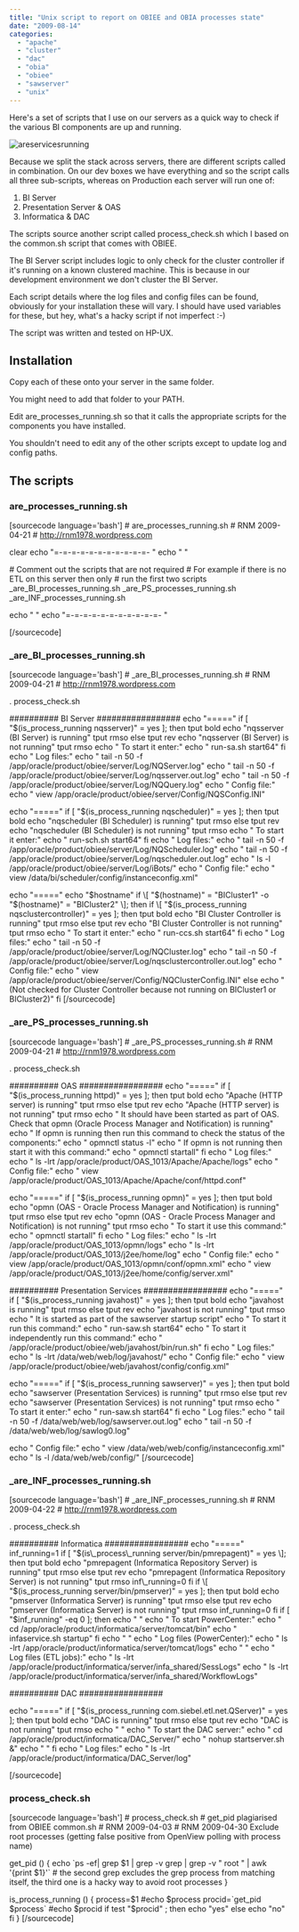 ```yaml
---
title: "Unix script to report on OBIEE and OBIA processes state"
date: "2009-08-14"
categories: 
  - "apache"
  - "cluster"
  - "dac"
  - "obia"
  - "obiee"
  - "sawserver"
  - "unix"
---
```


Here's a set of scripts that I use on our servers as a quick way to check if the various BI components are up and running.

![areservicesrunning](/images/rnm1978/areservicesrunning2.png "areservicesrunning")

Because we split the stack across servers, there are different scripts called in combination. On our dev boxes we have everything and so the script calls all three sub-scripts, whereas on Production each server will run one of:

1. BI Server
2. Presentation Server & OAS
3. Informatica & DAC

The scripts source another script called process\_check.sh which I based on the common.sh script that comes with OBIEE.

The BI Server script includes logic to only check for the cluster controller if it's running on a known clustered machine. This is because in our development environment we don't cluster the BI Server.

Each script details where the log files and config files can be found, obviously for your installation these will vary. I should have used variables for these, but hey, what's a hacky script if not imperfect :-)

The script was written and tested on HP-UX.

## Installation

Copy each of these onto your server in the same folder.

You might need to add that folder to your PATH.

Edit are\_processes\_running.sh so that it calls the appropriate scripts for the components you have installed.

You shouldn't need to edit any of the other scripts except to update log and config paths.

## The scripts

### are\_processes\_running.sh

\[sourcecode language='bash'\] # are\_processes\_running.sh # RNM 2009-04-21 # http://rnm1978.wordpress.com

clear echo "=-=-=-=-=-=-=-=-=-=-=- " echo " "

\# Comment out the scripts that are not required # For example if there is no ETL on this server then only # run the first two scripts \_are\_BI\_processes\_running.sh \_are\_PS\_processes\_running.sh \_are\_INF\_processes\_running.sh

echo " " echo "=-=-=-=-=-=-=-=-=-=-=- "

\[/sourcecode\]

### \_are\_BI\_processes\_running.sh

\[sourcecode language='bash'\] # \_are\_BI\_processes\_running.sh # RNM 2009-04-21 # http://rnm1978.wordpress.com

. process\_check.sh

########## BI Server ################# echo "=====" if \[ "$(is\_process\_running nqsserver)" = yes \]; then tput bold echo "nqsserver (BI Server) is running" tput rmso else tput rev echo "nqsserver (BI Server) is not running" tput rmso echo " To start it enter:" echo " run-sa.sh start64" fi echo " Log files:" echo " tail -n 50 -f /app/oracle/product/obiee/server/Log/NQServer.log" echo " tail -n 50 -f /app/oracle/product/obiee/server/Log/nqsserver.out.log" echo " tail -n 50 -f /app/oracle/product/obiee/server/Log/NQQuery.log" echo " Config file:" echo " view /app/oracle/product/obiee/server/Config/NQSConfig.INI"

echo "=====" if \[ "$(is\_process\_running nqscheduler)" = yes \]; then tput bold echo "nqscheduler (BI Scheduler) is running" tput rmso else tput rev echo "nqscheduler (BI Scheduler) is not running" tput rmso echo " To start it enter:" echo " run-sch.sh start64" fi echo " Log files:" echo " tail -n 50 -f /app/oracle/product/obiee/server/Log/NQScheduler.log" echo " tail -n 50 -f /app/oracle/product/obiee/server/Log/nqscheduler.out.log" echo " ls -l /app/oracle/product/obiee/server/Log/iBots/" echo " Config file:" echo " view /data/bi/scheduler/config/instanceconfig.xml"

echo "=====" echo "$hostname" if \[ "$(hostname)" = "BICluster1" -o "$(hostname)" = "BICluster2" \]; then if \[ "$(is\_process\_running nqsclustercontroller)" = yes \]; then tput bold echo "BI Cluster Controller is running" tput rmso else tput rev echo "BI Cluster Controller is not running" tput rmso echo " To start it enter:" echo " run-ccs.sh start64" fi echo " Log files:" echo " tail -n 50 -f /app/oracle/product/obiee/server/Log/NQCluster.log" echo " tail -n 50 -f /app/oracle/product/obiee/server/Log/nqsclustercontroller.out.log" echo " Config file:" echo " view /app/oracle/product/obiee/server/Config/NQClusterConfig.INI" else echo "(Not checked for Cluster Controller because not running on BICluster1 or BICluster2)" fi \[/sourcecode\]

### \_are\_PS\_processes\_running.sh

\[sourcecode language='bash'\] # \_are\_PS\_processes\_running.sh # RNM 2009-04-21 # http://rnm1978.wordpress.com

. process\_check.sh

########## OAS ################# echo "=====" if \[ "$(is\_process\_running httpd)" = yes \]; then tput bold echo "Apache (HTTP server) is running" tput rmso else tput rev echo "Apache (HTTP server) is not running" tput rmso echo " It should have been started as part of OAS. Check that opmn (Oracle Process Manager and Notification) is running" echo " If opmn is running then run this command to check the status of the components:" echo " opmnctl status -l" echo " If opmn is not running then start it with this command:" echo " opmnctl startall" fi echo " Log files:" echo " ls -lrt /app/oracle/product/OAS\_1013/Apache/Apache/logs" echo " Config file:" echo " view /app/oracle/product/OAS\_1013/Apache/Apache/conf/httpd.conf"

echo "=====" if \[ "$(is\_process\_running opmn)" = yes \]; then tput bold echo "opmn (OAS - Oracle Process Manager and Notification) is running" tput rmso else tput rev echo "opmn (OAS - Oracle Process Manager and Notification) is not running" tput rmso echo " To start it use this command:" echo " opmnctl startall" fi echo " Log files:" echo " ls -lrt /app/oracle/product/OAS\_1013/opmn/logs" echo " ls -lrt /app/oracle/product/OAS\_1013/j2ee/home/log" echo " Config file:" echo " view /app/oracle/product/OAS\_1013/opmn/conf/opmn.xml" echo " view /app/oracle/product/OAS\_1013/j2ee/home/config/server.xml"

########## Presentation Services ################# echo "=====" if \[ "$(is\_process\_running javahost)" = yes \]; then tput bold echo "javahost is running" tput rmso else tput rev echo "javahost is not running" tput rmso echo " It is started as part of the sawserver startup script" echo " To start it run this command:" echo " run-saw.sh start64" echo " To start it independently run this command:" echo " /app/oracle/product/obiee/web/javahost/bin/run.sh" fi echo " Log files:" echo " ls -lrt /data/web/web/log/javahost/" echo " Config file:" echo " view /app/oracle/product/obiee/web/javahost/config/config.xml"

echo "=====" if \[ "$(is\_process\_running sawserver)" = yes \]; then tput bold echo "sawserver (Presentation Services) is running" tput rmso else tput rev echo "sawserver (Presentation Services) is not running" tput rmso echo " To start it enter:" echo " run-saw.sh start64" fi echo " Log files:" echo " tail -n 50 -f /data/web/web/log/sawserver.out.log" echo " tail -n 50 -f /data/web/web/log/sawlog0.log"

echo " Config file:" echo " view /data/web/web/config/instanceconfig.xml" echo " ls -l /data/web/web/config/" \[/sourcecode\]

### \_are\_INF\_processes\_running.sh

\[sourcecode language='bash'\] # \_are\_INF\_processes\_running.sh # RNM 2009-04-22 # http://rnm1978.wordpress.com

. process\_check.sh

########## Informatica ################# echo "=====" inf\_running=1 if \[ "$(is\_process\_running server/bin/pmrepagent)" = yes \]; then tput bold echo "pmrepagent (Informatica Repository Server) is running" tput rmso else tput rev echo "pmrepagent (Informatica Repository Server) is not running" tput rmso inf\_running=0 fi if \[ "$(is\_process\_running server/bin/pmserver)" = yes \]; then tput bold echo "pmserver (Informatica Server) is running" tput rmso else tput rev echo "pmserver (Informatica Server) is not running" tput rmso inf\_running=0 fi if \[ "$inf\_running" -eq 0 \]; then echo " " echo " To start PowerCenter:" echo " cd /app/oracle/product/informatica/server/tomcat/bin" echo " infaservice.sh startup" fi echo " " echo " Log files (PowerCenter):" echo " ls -lrt /app/oracle/product/informatica/server/tomcat/logs" echo " " echo " Log files (ETL jobs):" echo " ls -lrt /app/oracle/product/informatica/server/infa\_shared/SessLogs" echo " ls -lrt /app/oracle/product/informatica/server/infa\_shared/WorkflowLogs"

########## DAC #################

echo "=====" if \[ "$(is\_process\_running com.siebel.etl.net.QServer)" = yes \]; then tput bold echo "DAC is running" tput rmso else tput rev echo "DAC is not running" tput rmso echo " " echo " To start the DAC server:" echo " cd /app/oracle/product/informatica/DAC\_Server/" echo " nohup startserver.sh &" echo " " fi echo " Log files:" echo " ls -lrt /app/oracle/product/informatica/DAC\_Server/log"

\[/sourcecode\]

### process\_check.sh

\[sourcecode language='bash'\] # process\_check.sh # get\_pid plagiarised from OBIEE common.sh # RNM 2009-04-03 # RNM 2009-04-30 Exclude root processes (getting false positive from OpenView polling with process name)

get\_pid () { echo \`ps -ef| grep $1 | grep -v grep | grep -v " root " | awk '{print $1}'\` # the second grep excludes the grep process from matching itself, the third one is a hacky way to avoid root processes }

is\_process\_running () { process=$1 #echo $process procid=\`get\_pid $process\` #echo $procid if test "$procid" ; then echo "yes" else echo "no" fi } \[/sourcecode\]
